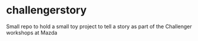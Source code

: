 # challengerstory
Small repo to hold a small toy project to tell a story as part of the Challenger workshops at Mazda
